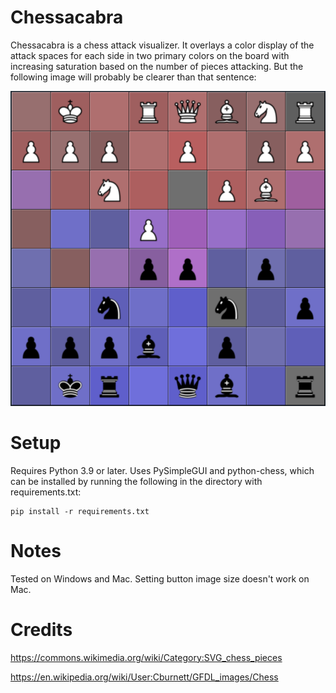 # Chessacabra
Chessacabra is a chess attack visualizer. It overlays a color display of the attack spaces for each side in two primary colors on the board with increasing saturation based on the number of pieces attacking. But the following image will probably be clearer than that sentence:

![Chessacabra example](./images/example.png?raw=true)

# Setup
Requires Python 3.9 or later. Uses PySimpleGUI and python-chess, which can be installed by running the following in the directory with requirements.txt:
```
pip install -r requirements.txt
```

# Notes
Tested on Windows and Mac. Setting button image size doesn't work on Mac.

# Credits
https://commons.wikimedia.org/wiki/Category:SVG_chess_pieces

https://en.wikipedia.org/wiki/User:Cburnett/GFDL_images/Chess
